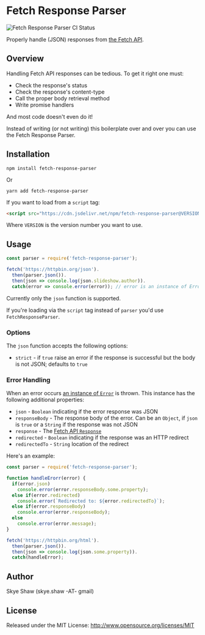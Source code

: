 # Fetch Response Parser

![Fetch Response Parser CI Status](https://github.com/sshaw/fetch-response-parser/workflows/CI/badge.svg "Fetch Response Parser CI Status")

Properly handle (JSON) responses from [the Fetch API](https://developer.mozilla.org/en-US/docs/Web/API/Fetch_API).

## Overview

Handling Fetch API responses can be tedious. To get it right one must:

- Check the response's status
- Check the response's content-type
- Call the proper body retrieval method
- Write promise handlers

And most code doesn't even do it!

Instead of writing (or not writing) this boilerplate over and over you can  use the Fetch Response Parser.

## Installation

```
npm install fetch-response-parser
```

Or

```
yarn add fetch-response-parser
```

If you want to load from a `script` tag:

```html
<script src="https://cdn.jsdelivr.net/npm/fetch-response-parser@VERSION/dist/fetch-response-parser.min.js"></script>
```

Where `VERSION` is the version number you want to use.

## Usage

```js
const parser = require('fetch-response-parser');

fetch('https://httpbin.org/json').
  then(parser.json()).
  then(json => console.log(json.slideshow.author)).
  catch(error => console.error(error)); // error is an instance of Error
```

Currently only the `json` function is supported.

If you're loading via the `script` tag instead of `parser` you'd use `FetchResponseParser`.

### Options

The `json` function accepts the following options:

- `strict` - if `true` raise an error if the response is successful but the body is not JSON; defaults to `true`

### Error Handling

When an error occurs [an instance of `Error`](https://developer.mozilla.org/en-US/docs/Web/JavaScript/Reference/Global_Objects/Error)
is thrown. This instance has the following additional properties:

- `json` - `Boolean` indicating if the error response was JSON
- `responseBody` - The response body of the error. Can be an `Object`, if `json` is `true` or a `String` if the response was not JSON
- `response` - The [Fetch API `Response`](https://developer.mozilla.org/en-US/docs/Web/API/Response)
- `redirected` - `Boolean` indicating if the response was an HTTP redirect
- `redirectedTo` - `String` location of the redirect

Here's an example:

```js
const parser = require('fetch-response-parser');

function handleErorr(error) {
  if(error.json)
    console.error(error.responseBody.some.property);
  else if(error.redirected)
    console.error(`Redirected to: ${error.redirectedTo}`);
  else if(error.responseBody)
    console.error(error.responseBody);
  else
    console.error(error.message);
}

fetch('https://httpbin.org/html').
  then(parser.json()).
  then(json => console.log(json.some.property)).
  catch(handleError);
```

## Author

Skye Shaw (skye.shaw -AT- gmail)

## License

Released under the MIT License: http://www.opensource.org/licenses/MIT
